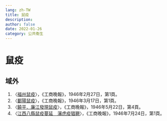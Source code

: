 ```yaml
---
lang: zh-TW
title: 鼠疫
description: 
author: false
date: 2022-01-26
category: 公共衞生
---
```

# 鼠疫
## 域外
1. 〈[福州鼠疫](https://mmis.hkpl.gov.hk/coverpage/-/coverpage/view?_coverpage_WAR_mmisportalportlet_hsf=%E9%BC%A0%E7%96%AB&p_r_p_-1078056564_c=QF757YsWv5%2FH7zGe%2FKF%2BFHgx%2BJBtIX5D&_coverpage_WAR_mmisportalportlet_o=78&_coverpage_WAR_mmisportalportlet_actual_q=%28%20verbatim_dc.collection%3A%28%22Old%5C%20HK%5C%20Newspapers%22%29%20%29%20AND+%28%20%28%20allTermsMandatory%3A%28true%29%20OR+all_dc.title%3A%28%E9%BC%A0%E7%96%AB%29%20OR+all_dc.creator%3A%28%E9%BC%A0%E7%96%AB%29%20OR+all_dc.contributor%3A%28%E9%BC%A0%E7%96%AB%29%20OR+all_dc.subject%3A%28%E9%BC%A0%E7%96%AB%29%20OR+fulltext%3A%28%E9%BC%A0%E7%96%AB%29%20OR+all_dc.description%3A%28%E9%BC%A0%E7%96%AB%29%20%29%20%29&_coverpage_WAR_mmisportalportlet_sort_order=asc&_coverpage_WAR_mmisportalportlet_sort_field=dc.publicationdate_bsort)〉，《工商晚報》，1946年2月27日，第1頁。
2. 〈[鄱陽鼠疫](https://mmis.hkpl.gov.hk/coverpage/-/coverpage/view?_coverpage_WAR_mmisportalportlet_hsf=%E9%BC%A0%E7%96%AB&p_r_p_-1078056564_c=QF757YsWv5%2FH7zGe%2FKF%2BFBzxWxR0tJxs&_coverpage_WAR_mmisportalportlet_o=79&_coverpage_WAR_mmisportalportlet_actual_q=%28%20verbatim_dc.collection%3A%28%22Old%5C%20HK%5C%20Newspapers%22%29%20%29%20AND+%28%20%28%20allTermsMandatory%3A%28true%29%20OR+all_dc.title%3A%28%E9%BC%A0%E7%96%AB%29%20OR+all_dc.creator%3A%28%E9%BC%A0%E7%96%AB%29%20OR+all_dc.contributor%3A%28%E9%BC%A0%E7%96%AB%29%20OR+all_dc.subject%3A%28%E9%BC%A0%E7%96%AB%29%20OR+fulltext%3A%28%E9%BC%A0%E7%96%AB%29%20OR+all_dc.description%3A%28%E9%BC%A0%E7%96%AB%29%20%29%20%29&_coverpage_WAR_mmisportalportlet_sort_order=asc&_coverpage_WAR_mmisportalportlet_sort_field=dc.publicationdate_bsort)〉，《工商晚報》，1946年3月17日，第1頁。
3. 〈[饒平．廉江發現鼠疫](https://mmis.hkpl.gov.hk/coverpage/-/coverpage/view?_coverpage_WAR_mmisportalportlet_hsf=%E9%BC%A0%E7%96%AB&p_r_p_-1078056564_c=QF757YsWv5%2FH7zGe%2FKF%2BFEca1zBqi4ba&_coverpage_WAR_mmisportalportlet_o=80&_coverpage_WAR_mmisportalportlet_actual_q=%28%20verbatim_dc.collection%3A%28%22Old%5C%20HK%5C%20Newspapers%22%29%20%29%20AND+%28%20%28%20allTermsMandatory%3A%28true%29%20OR+all_dc.title%3A%28%E9%BC%A0%E7%96%AB%29%20OR+all_dc.creator%3A%28%E9%BC%A0%E7%96%AB%29%20OR+all_dc.contributor%3A%28%E9%BC%A0%E7%96%AB%29%20OR+all_dc.subject%3A%28%E9%BC%A0%E7%96%AB%29%20OR+fulltext%3A%28%E9%BC%A0%E7%96%AB%29%20OR+all_dc.description%3A%28%E9%BC%A0%E7%96%AB%29%20%29%20%29&_coverpage_WAR_mmisportalportlet_sort_order=asc&_coverpage_WAR_mmisportalportlet_sort_field=dc.publicationdate_bsort)〉，《工商晚報》，1946年5月22日，第4頁。
4. 〈[江西八縣鼠疫蔓延　瀋虎疫猖獗](https://mmis.hkpl.gov.hk/coverpage/-/coverpage/view?_coverpage_WAR_mmisportalportlet_hsf=%E9%BC%A0%E7%96%AB&p_r_p_-1078056564_c=QF757YsWv5%2FH7zGe%2FKF%2BFG0%2BIVSNHNh5&_coverpage_WAR_mmisportalportlet_o=81&_coverpage_WAR_mmisportalportlet_actual_q=%28%20verbatim_dc.collection%3A%28%22Old%5C%20HK%5C%20Newspapers%22%29%20%29%20AND+%28%20%28%20allTermsMandatory%3A%28true%29%20OR+all_dc.title%3A%28%E9%BC%A0%E7%96%AB%29%20OR+all_dc.creator%3A%28%E9%BC%A0%E7%96%AB%29%20OR+all_dc.contributor%3A%28%E9%BC%A0%E7%96%AB%29%20OR+all_dc.subject%3A%28%E9%BC%A0%E7%96%AB%29%20OR+fulltext%3A%28%E9%BC%A0%E7%96%AB%29%20OR+all_dc.description%3A%28%E9%BC%A0%E7%96%AB%29%20%29%20%29&_coverpage_WAR_mmisportalportlet_sort_order=asc&_coverpage_WAR_mmisportalportlet_sort_field=dc.publicationdate_bsort)〉，《工商晚報》，1946年7月24日，第1頁。